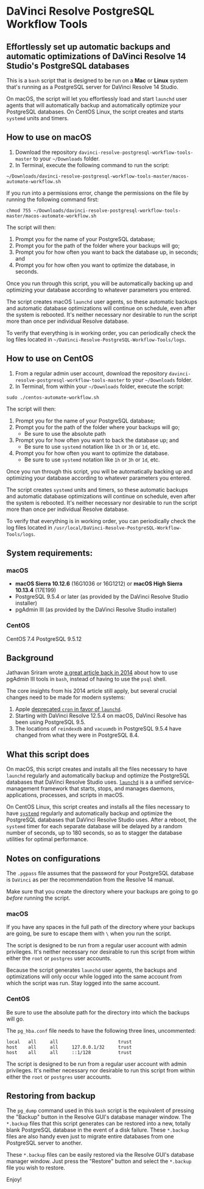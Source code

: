 # DaVinci Resolve PostgreSQL Workflow Tools
## Effortlessly set up automatic backups and automatic optimizations of DaVinci Resolve 14 Studio's PostgreSQL databases

This is a `bash` script that is designed to be run on a **Mac** or **Linux** system that's running as a PostgreSQL server for DaVinci Resolve 14 Studio.

On macOS, the script will let you effortlessly load and start `launchd` user agents that will automatically backup and automatically optimize your PostgreSQL databases. On CentOS Linux, the script creates and starts `systemd` units and timers.

## How to use on macOS
1. Download the repository `davinci-resolve-postgresql-workflow-tools-master` to your `~/Downloads` folder.
2. In Terminal, execute the following command to run the script:
```
~/Downloads/davinci-resolve-postgresql-workflow-tools-master/macos-automate-workflow.sh
```
If you run into a permissions error, change the permissions on the file by running the following command first:
```
chmod 755 ~/Downloads/davinci-resolve-postgresql-workflow-tools-master/macos-automate-workflow.sh
```

The script will then:
1. Prompt you for the name of your PostgreSQL database;
2. Prompt you for the path of the folder where your backups will go;
3. Prompt you for how often you want to back the database up, in seconds; and
4. Prompt you for how often you want to optimize the database, in seconds.

Once you run through this script, you will be automatically backing up and optimizing your database according to whatever parameters you entered.

The script creates macOS `launchd` user agents, so these automatic backups and automatic database optimizations will continue on schedule, even after the system is rebooted. It's neither necessary nor desirable to run the script more than once per individual Resolve database.

To verify that everything is in working order, you can periodically check the log files located in `~/DaVinci-Resolve-PostgreSQL-Workflow-Tools/logs`.

## How to use on CentOS
1. From a regular admin user account, download the repository `davinci-resolve-postgresql-workflow-tools-master` to your `~/Downloads` folder.
2. In Terminal, from within your `~/Downloads` folder, execute the script:
```
sudo ./centos-automate-workflow.sh
```

The script will then:
1. Prompt you for the name of your PostgreSQL database;
2. Prompt you for the path of the folder where your backups will go;
    - Be sure to use the absolute path
3. Prompt you for how often you want to back the database up; and
    - Be sure to use `systemd` notation like `1h` or `3h` or `1d`, etc.
4. Prompt you for how often you want to optimize the database.
    - Be sure to use `systemd` notation like `1h` or `3h` or `1d`, etc.

Once you run through this script, you will be automatically backing up and optimizing your database according to whatever parameters you entered.

The script creates `systemd` units and timers, so these automatic backups and automatic database optimizations will continue on schedule, even after the system is rebooted. It's neither necessary nor desirable to run the script more than once per individual Resolve database.

To verify that everything is in working order, you can periodically check the log files located in `/usr/local/DaVinci-Resolve-PostgreSQL-Workflow-Tools/logs`.

## System requirements:

### macOS

* **macOS Sierra 10.12.6** (16G1036 or 16G1212) or **macOS High Sierra 10.13.4** (17E199)
* PostgreSQL 9.5.4 or later (as provided by the DaVinci Resolve Studio installer)
* pgAdmin III (as provided by the DaVinci Resolve Studio installer)

### CentOS

CentOS 7.4
PostgreSQL 9.5.12
	
## Background

Jathavan Sriram wrote [a great article back in 2014](http://jathavansriram.github.io/2014/04/20/davinci-resolve-how-to-backup-optimize/) about how to use pgAdmin III tools in `bash`, instead of having to use the `psql` shell.

The core insights from his 2014 article still apply, but several crucial changes need to be made for modern systems:
1. Apple [deprecated `cron` in favor of `launchd`](https://developer.apple.com/library/content/documentation/MacOSX/Conceptual/BPSystemStartup/Chapters/ScheduledJobs.html). 
2. Starting with DaVinci Resolve 12.5.4 on macOS, DaVinci Resolve has been using PostgreSQL 9.5.
3. The locations of `reindexdb` and `vacuumdb` in PostgreSQL 9.5.4 have changed from what they were in PostgreSQL 8.4.

## What this script does

On macOS, this script creates and installs all the files necessary to have `launchd` regularly and automatically backup and optimize the PostgreSQL databases that DaVinci Resolve Studio uses. [`launchd`](https://en.wikipedia.org/wiki/Launchd) is a a unified service-management framework that starts, stops, and manages daemons, applications, processes, and scripts in macOS.

On CentOS Linux, this script creates and installs all the files necessary to have [`systemd`](https://en.wikipedia.org/wiki/Systemd) regularly and automatically backup and optimize the PostgreSQL databases that DaVinci Resolve Studio uses. After a reboot, the `systemd` timer for each separate database will be delayed by a random number of seconds, up to 180 seconds, so as to stagger the database utilities for optimal performance.

## Notes on configurations

The `.pgpass` file assumes that the password for your PostgreSQL database is `DaVinci` as per the recommendation from the Resolve 14 manual.

Make sure that you create the directory where your backups are going to go *before* running the script.

### macOS

If you have any spaces in the full path of the directory where your backups are going, be sure to escape them with `\` when you run the script.

The script is designed to be run from a regular user account with admin privileges. It's neither necessary nor desirable to run this script from within either the `root` or `postgres` user accounts.

Because the script generates `launchd` user agents, the backups and optimizations will only occur while logged into the same account from which the script was run. Stay logged into the same account.

### CentOS

Be sure to use the absolute path for the directory into which the backups will go.

The `pg_hba.conf` file needs to have the following three lines, uncommented:
```
local   all     all                      trust
host    all     all     127.0.0.1/32     trust
host    all     all     ::1/128          trust
```

The script is designed to be run from a regular user account with admin privileges. It's neither necessary nor desirable to run this script from within either the `root` or `postgres` user accounts.

## Restoring from backup

The `pg_dump` command used in this `bash` script is the equivalent of pressing the "Backup" button in the Resolve GUI's database manager window. The `*.backup` files that this script generates can be restored into a new, totally blank PostgreSQL database in the event of a disk failure. These `*.backup` files are also handy even just to migrate entire databases from one PostgreSQL server to another.

These `*.backup` files can be easily restored via the Resolve GUI's database manager window. Just press the "Restore" button and select the `*.backup` file you wish to restore.

Enjoy!
